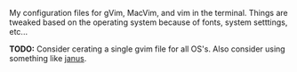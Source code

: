 My configuration files for gVim, MacVim, and vim in the terminal. Things are tweaked based on the operating system because of fonts, system setttings, etc...

__TODO:__ Consider cerating a single gvim file for all OS's. Also consider using something like [janus](https://github.com/carlhuda/janus).
